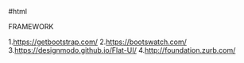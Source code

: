#html

FRAMEWORK

1.https://getbootstrap.com/
2.https://bootswatch.com/
3.https://designmodo.github.io/Flat-UI/
4.http://foundation.zurb.com/
